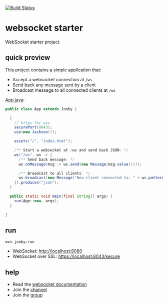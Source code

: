 [![Build Status](https://travis-ci.org/jooby-project/websocket-starter.svg?branch=master)](https://travis-ci.org/jooby-project/websocket-starter)
# websocket starter

WebSocket starter project.

## quick preview

This project contains a simple application that:

* Accept a websocket connection at `/ws`
* Send back any message sent by a client
* Broadcast message to all connected clients at `/ws`

[App.java](https://github.com/jooby-project/websocket-starter/blob/master/src/main/java/starter/websocket/App.java):

```java
public class App extends Jooby {

  {
    // https for wss
    securePort(8043);
    use(new Jackson());

    assets("/", "index.html");

    /** Start a websocket at /ws and send back JSON: */
    ws("/ws", ws -> {
      /** Send back message: */
      ws.onMessage(msg -> ws.send(new Message(msg.value())));

      /** Broadcast to all clients: */
      ws.broadcast(new Message("New client connected to: " + ws.pattern()));
    }).produces("json");
  }

  public static void main(final String[] args) {
    run(App::new, args);
  }

}
```

## run

    mvn jooby:run

- WebSocket: [http://localhost:8080](http://localhost:8080)
- WebSocket over SSL: [https://localhost:8043/secure](https://localhost:8043/secure)

## help

* Read the [websocket documentation](http://jooby.org/doc/#web-sockets)
* Join the [channel](https://gitter.im/jooby-project/jooby)
* Join the [group](https://groups.google.com/forum/#!forum/jooby-project)

